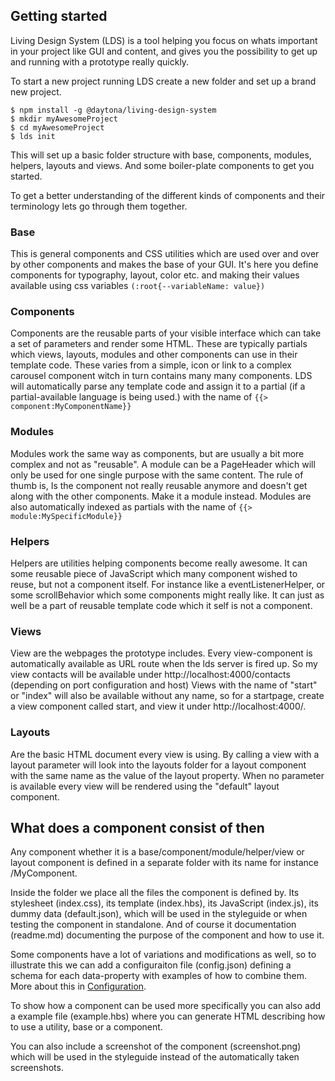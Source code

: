 ## Getting started

Living Design System (LDS) is a tool helping you focus on whats important in your project like GUI and content, and gives you the possibility to get up and running with a prototype really quickly.

To start a new project running LDS create a new folder and set up a brand new project.
```
$ npm install -g @daytona/living-design-system
$ mkdir myAwesomeProject
$ cd myAwesomeProject
$ lds init
```

This will set up a basic folder structure with base, components, modules, helpers, layouts and views. And some boiler-plate components to get you started.

To get a better understanding of the different kinds of components and their terminology lets go through them together.

### Base
This is general components and CSS utilities which are used over and over by other components and makes the base of your GUI. It's here you define components for typography, layout, color etc. and making their values available using css variables ```(:root{--variableName: value})```

### Components
Components are the reusable parts of your visible interface which can take a set of parameters and render some HTML. These are typically partials which views, layouts, modules and other components can use in their template code. These varies from a simple, icon or link to a complex carousel component witch in turn contains many many components.
LDS will automatically parse any template code and assign it to a partial (if a partial-available language is being used.) with the name of ```{{> component:MyComponentName}}```

### Modules
Modules work the same way as components, but are usually a bit more complex and not as "reusable". A module can be a PageHeader which will only be used for one single purpose with the same content. The rule of thumb is, Is the component not really reusable anymore and doesn't get along with the other components. Make it a module instead.
Modules are also automatically indexed as partials with the name of ```{{> module:MySpecificModule}}```

### Helpers
Helpers are utilities helping components become really awesome. It can some reusable piece of JavaScript which many component wished to reuse, but not a component itself. For instance like a eventListenerHelper, or some scrollBehavior which some components might really like. It can just as well be a part of reusable template code which it self is not a component.

### Views
View are the webpages the prototype includes. Every view-component is automatically available as URL route when the lds server is fired up. So my view contacts will be available under http://localhost:4000/contacts (depending on port configuration and host) Views with the name of "start" or "index" will also be available without any name, so for a startpage, create a view component called start, and view it under http://localhost:4000/.

### Layouts
Are the basic HTML document every view is using. By calling a view with a layout parameter will look into the layouts folder for a layout component with the same name as the value of the layout property. When no parameter is available every view will be rendered using the "default" layout component.


## What does a component consist of then
Any component whether it is a base/component/module/helper/view or layout component is defined in a separate folder with its name for instance /MyComponent.

Inside the folder we place all the files the component is defined by. Its stylesheet (index.css), its template (index.hbs), its JavaScript (index.js), its dummy data (default.json), which will be used in the styleguide or when testing the component in standalone. And of course it documentation (readme.md) documenting the purpose of the component and how to use it.

Some components have a lot of variations and modifications as well, so to illustrate this we can add a configuraiton file (config.json) defining a schema for each data-property with examples of how to combine them. More about this in [Configuration](./configuration.md).

To show how a component can be used more specifically you can also add a example file (example.hbs) where you can generate HTML describing how to use a utility, base or a component.

You can also include a screenshot of the component (screenshot.png) which will be used in the styleguide instead of the automatically taken screenshots.
